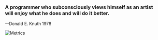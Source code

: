 ### A programmer who subconsciously views himself as an artist will enjoy what he does and will do it better.  
--Donald E. Knuth 1978

![Metrics](https://metrics.lecoq.io/gnahz-eh?template=classic&isocalendar=1&languages=1&introduction=1&activity=1&isocalendar.duration=full-year&languages.limit=8&languages.sections=most-used&languages.colors=github&languages.threshold=0%25&languages.indepth=false&languages.recent.load=300&languages.recent.days=14&introduction.title=true&activity.limit=5&activity.load=300&activity.days=14&activity.filter=all&activity.visibility=all&activity.timestamps=false&config.timezone=Asia%2FShanghai)

